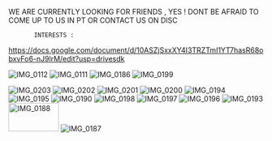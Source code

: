 WE ARE CURRENTLY LOOKING FOR FRIENDS , YES ! DONT BE AFRAID TO COME UP TO US IN PT OR CONTACT US ON DISC 
           
           INTERESTS : 
           
https://docs.google.com/document/d/10ASZjSxxXY4I3TRZTmI1YT7hasR68obxvFo6-nJ9lrM/edit?usp=drivesdk




![IMG_0112](https://github.com/user-attachments/assets/c73abbcf-4e70-465f-a1ff-1011df2163fd)
![IMG_0111](https://github.com/user-attachments/assets/b4fd9bc3-fa56-4151-946a-4da4d817655d)
![IMG_0186](https://github.com/user-attachments/assets/632553fe-c6b1-4e96-bf84-76decd71e3c6)
![IMG_0199](https://github.com/user-attachments/assets/257125c3-5e52-47e0-aef7-aab12b780a74)



![IMG_0203](https://github.com/user-attachments/assets/cc8a472c-41d5-410f-8bd7-5409f1d0302b)
![IMG_0202](https://github.com/user-attachments/assets/27b25963-1b89-4d15-9a86-f606262dbb25)
![IMG_0201](https://github.com/user-attachments/assets/20bd4727-f110-49ee-9e1a-7025a238f15b)
![IMG_0200](https://github.com/user-attachments/assets/76d4c259-7083-4023-9a6d-35cef1c3519b)
![IMG_0194](https://github.com/user-attachments/assets/2f32bef9-9a75-4ce3-b77a-ec019f2f64da)
![IMG_0195](https://github.com/user-attachments/assets/42f0da1d-9f47-41a2-8192-9c475ac63375)
![IMG_0190](https://github.com/user-attachments/assets/086222af-dda8-4802-b724-8c10701b143b)
![IMG_0198](https://github.com/user-attachments/assets/ed09c069-0d65-4bf7-9f2d-609f87fe9a56)
![IMG_0197](https://github.com/user-attachments/assets/060387d6-d731-4d8c-bf57-4d00b9fa8f26)
![IMG_0196](https://github.com/user-attachments/assets/27606783-9baa-48df-9ace-ac9e6080577a)
![IMG_0193](https://github.com/user-attachments/assets/5111769e-5580-45d7-8509-de517c5b93c6)
<img width="99" height="56" alt="IMG_0188" src="https://github.com/user-attachments/assets/41a909f0-bd75-47f6-abe3-c6c2644fb993" />
![IMG_0187](https://github.com/user-attachments/assets/aa05610f-4cc4-4a30-a32b-76c20a8617c1)
